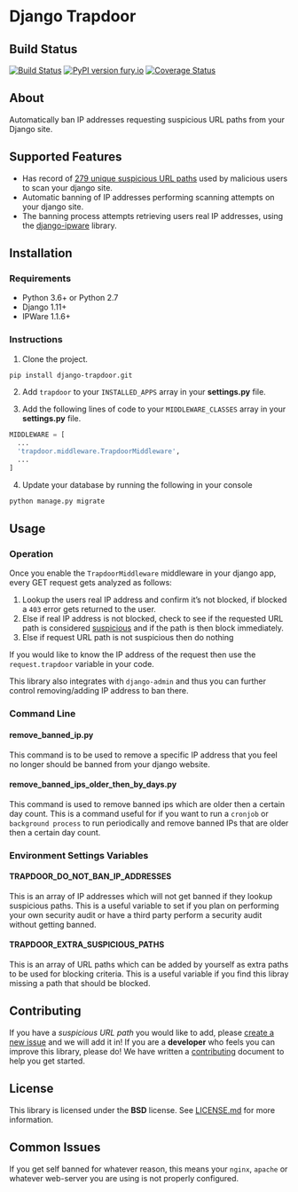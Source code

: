 # Django Trapdoor
## Build Status
[![Build Status](https://travis-ci.org/MikaSoftware/django-trapdoor.svg?branch=master)](https://travis-ci.org/MikaSoftware/django-trapdoor)
[![PyPI version fury.io](https://badge.fury.io/py/django-trapdoor.svg)](https://pypi.python.org/pypi/django-trapdoor)
[![Coverage Status](https://coveralls.io/repos/github/MikaSoftware/django-trapdoor/badge.svg?branch=master)](https://coveralls.io/github/MikaSoftware/django-trapdoor?branch=master)

## About
Automatically ban IP addresses requesting suspicious URL paths from your Django site.

## Supported Features
* Has record of [279 unique suspicious URL paths](https://github.com/MikaSoftware/django-trapdoor/blob/master/trapdoor/constants.py) used by malicious users to scan your django site.
* Automatic banning of IP addresses performing scanning attempts on your django site.
* The banning process attempts retrieving users real IP addresses, using the [django-ipware](https://github.com/un33k/django-ipware) library.

## Installation
### Requirements
* Python 3.6+ or Python 2.7
* Django 1.11+
* IPWare 1.1.6+

### Instructions
1. Clone the project.

  ```bash
  pip install django-trapdoor.git
  ```

2. Add ``trapdoor`` to your ``INSTALLED_APPS`` array in your **settings.py** file.

3. Add the following lines of code to your ``MIDDLEWARE_CLASSES`` array in your **settings.py** file.

  ```python
  MIDDLEWARE = [
    ...
    'trapdoor.middleware.TrapdoorMiddleware',
    ...
  ]
  ```

4. Update your database by running the following in your console

  ```bash
  python manage.py migrate
  ```

## Usage
### Operation
Once you enable the ``TrapdoorMiddleware`` middleware in your django app, every GET request gets analyzed as follows:

1. Lookup the users real IP address and confirm it’s not blocked, if blocked a ``403`` error gets returned to the user.
2. Else if real IP address is not blocked, check to see if the requested URL path is considered [suspicious](https://github.com/MikaSoftware/django-trapdoor/blob/master/trapdoor/constants.py) and if the path is then block immediately.
3. Else if request URL path is not suspicious then do nothing

If you would like to know the IP address of the request then use the ``request.trapdoor`` variable in your code.

This library also integrates with ``django-admin`` and thus you can further control removing/adding IP address to ban there.

### Command Line
#### remove_banned_ip.py
This command is to be used to remove a specific IP address that you feel no longer should be banned from your django website.

#### remove_banned_ips_older_then_by_days.py
This command is used to remove banned ips which are older then a certain day count. This is a command useful for if you want to run a ``cronjob`` or ``background process`` to run periodically and remove banned IPs that are older then a certain day count.

### Environment Settings Variables
#### TRAPDOOR_DO_NOT_BAN_IP_ADDRESSES
This is an array of IP addresses which will not get banned if they lookup suspicious paths. This is a useful variable to set if you plan on performing your own security audit or have a third party perform a security audit without getting banned.

#### TRAPDOOR_EXTRA_SUSPICIOUS_PATHS
This is an array of URL paths which can be added by yourself as extra paths to be used for blocking criteria. This is a useful variable if you find this libray missing a path that should be blocked.

## Contributing
If you have a *suspicious URL path* you would like to add, please [create a new issue](https://github.com/MikaSoftware/django-trapdoor/issues/new) and we will add it in! If you are a **developer** who feels you can improve this library, please do! We have written a [contributing](https://github.com/MikaSoftware/django-trapdoor/blob/master/CONTRIBUTING.md) document to help you get started.

## License
This library is licensed under the **BSD** license. See [LICENSE.md](LICENSE.md) for more information.

## Common Issues
If you get self banned for whatever reason, this means your ``nginx``, ``apache`` or whatever web-server you are using is not properly configured.
